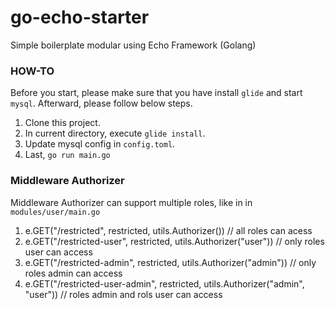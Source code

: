 # go-echo-starter
Simple boilerplate modular using Echo Framework (Golang)

### HOW-TO

Before you start, please make sure that you have install `glide` and start `mysql`. Afterward, please follow below steps.

1. Clone this project.
2. In current directory, execute `glide install`.
3. Update mysql config in `config.toml`.
3. Last, `go run main.go`

### Middleware Authorizer

Middleware Authorizer can support multiple roles, like in  in `modules/user/main.go` 

1. e.GET("/restricted", restricted, utils.Authorizer()) // all roles can acess
2. e.GET("/restricted-user", restricted, utils.Authorizer("user")) // only roles  user can access
3. e.GET("/restricted-admin", restricted, utils.Authorizer("admin")) // only roles admin can access
3. e.GET("/restricted-user-admin", restricted, utils.Authorizer("admin", "user")) // roles admin and rols user can access
